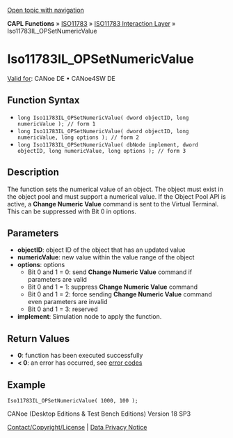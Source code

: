 [Open topic with navigation](../../../../../../CANoeDEFamily.htm#Topics/CAPLFunctions/ISO11783/ISOInteractionLayer/Functions/CAPLfunctionIso11783ILOPSetNumericValue.md)

**CAPL Functions** » [ISO11783](../../CAPLfunctionsISO11783Overview.md) » [ISO11783 Interaction Layer](../CAPLfunctionsISOILOverview.md) » Iso11783IL_OPSetNumericValue

# Iso11783IL_OPSetNumericValue

[Valid for](../../../../Shared/FeatureAvailability.md):  CANoe DE • CANoe4SW DE

## Function Syntax

- `long Iso11783IL_OPSetNumericValue( dword objectID, long numericValue ); // form 1`
- `long Iso11783IL_OPSetNumericValue( dword objectID, long numericValue, long options ); // form 2`
- `long Iso11783IL_OPSetNumericValue( dbNode implement, dword objectID, long numericValue, long options ); // form 3`

## Description

The function sets the numerical value of an object. The object must exist in the object pool and must support a numerical value. If the Object Pool API is active, a **Change Numeric Value** command is sent to the Virtual Terminal. This can be suppressed with Bit 0 in options.

## Parameters

- **objectID**: object ID of the object that has an updated value
- **numericValue**: new value within the value range of the object
- **options**: options
  - Bit 0 and 1 = 0: send **Change Numeric Value** command if parameters are valid
  - Bit 0 and 1 = 1: suppress **Change Numeric Value** command
  - Bit 0 and 1 = 2: force sending **Change Numeric Value** command even parameters are invalid
  - Bit 0 and 1 = 3: reserved
- **implement**: Simulation node to apply the function.

## Return Values

- **0**: function has been executed successfully
- **< 0**: an error has occurred, see [error codes](../../../CAPLfunctionsISOj1939ErrorCodes.md)

## Example

```plaintext
Iso11783IL_OPSetNumericValue( 1000, 100 );
```

CANoe (Desktop Editions & Test Bench Editions) Version 18 SP3

[Contact/Copyright/License](../../../../Shared/ContactCopyrightLicense.md) | [Data Privacy Notice](https://www.vector.com/int/en/company/get-info/privacy-policy/)
